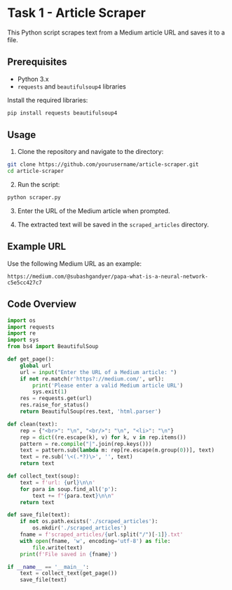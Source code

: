 # Task 1 - Article Scraper

This Python script scrapes text from a Medium article URL and saves it to a file.

## Prerequisites

- Python 3.x
- `requests` and `beautifulsoup4` libraries

Install the required libraries:

```sh
pip install requests beautifulsoup4
```

## Usage

1. Clone the repository and navigate to the directory:

```sh
git clone https://github.com/yourusername/article-scraper.git
cd article-scraper
```

2. Run the script:

```sh
python scraper.py
```

3. Enter the URL of the Medium article when prompted.

4. The extracted text will be saved in the `scraped_articles` directory.

## Example URL

Use the following Medium URL as an example:

```
https://medium.com/@subashgandyer/papa-what-is-a-neural-network-c5e5cc427c7
```

## Code Overview

```python
import os
import requests
import re
import sys
from bs4 import BeautifulSoup

def get_page():
    global url
    url = input("Enter the URL of a Medium article: ")
    if not re.match(r'https?://medium.com/', url):
        print('Please enter a valid Medium article URL')
        sys.exit(1)
    res = requests.get(url)
    res.raise_for_status()
    return BeautifulSoup(res.text, 'html.parser')

def clean(text):
    rep = {"<br>": "\n", "<br/>": "\n", "<li>": "\n"}
    rep = dict((re.escape(k), v) for k, v in rep.items())
    pattern = re.compile("|".join(rep.keys()))
    text = pattern.sub(lambda m: rep[re.escape(m.group(0))], text)
    text = re.sub('\<(.*?)\>', '', text)
    return text

def collect_text(soup):
    text = f'url: {url}\n\n'
    for para in soup.find_all('p'):
        text += f"{para.text}\n\n"
    return text

def save_file(text):
    if not os.path.exists('./scraped_articles'):
        os.mkdir('./scraped_articles')
    fname = f'scraped_articles/{url.split("/")[-1]}.txt'
    with open(fname, 'w', encoding='utf-8') as file:
        file.write(text)
    print(f'File saved in {fname}')

if __name__ == '__main__':
    text = collect_text(get_page())
    save_file(text)
```
